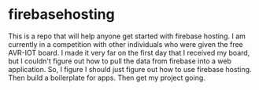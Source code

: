 # firebasehosting
This is a repo that will help anyone get started with firebase hosting. I am currently in a competition with other individuals who were given the free AVR-IOT board. I made it very far on the first day that I received my board, but I couldn't figure out how to pull the data from firebase into a web application. So, I figure I should just figure out how to use firebase hosting. Then build a boilerplate for apps. Then get my project going. 

